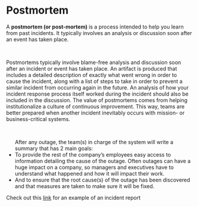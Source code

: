 <h1>Postmortem</h1>
<p>A <b>postmortem (or post-mortem)</b> is a process intended to help you learn from past incidents. It typically involves an analysis or discussion soon after an event has taken place.</p><br>
<p>Postmortems typically involve blame-free analysis and discussion soon after an incident or event has taken place. An artifact is produced that includes a detailed description of exactly what went wrong in order to cause the incident, along with a list of steps to take in order to prevent a similar incident from occurring again in the future. An analysis of how your incident response process itself worked during the incident should also be included in the discussion. The value of postmortems comes from helping institutionalize a culture of continuous improvement. This way, teams are better prepared when another incident inevitably occurs with mission- or business-critical systems.</p><br>
<ul>After any outage, the team(s) in charge of the system will write a summary that has 2 main goals:
<li>To provide the rest of the company’s employees easy access to information detailing the cause of the outage. Often outages can have a huge impact on a company, so managers and executives have to understand what happened and how it will impact their work.</li>
<li>And to ensure that the root cause(s) of the outage has been discovered and that measures are taken to make sure it will be fixed.</li>
</ul>
<p>Check out this <a href="https://medium.com/@victormaina1962/my-first-postmortem-6f34abf5d79b">link</a> for an example of an incident report</p>
